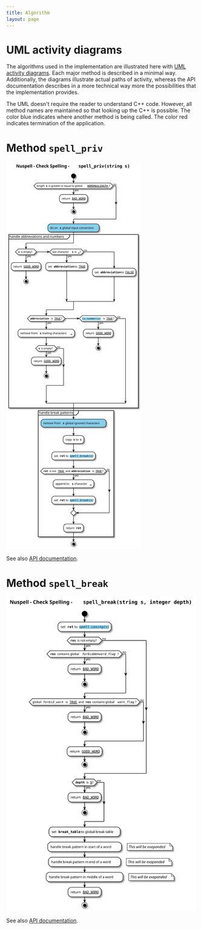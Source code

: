 ```yaml
---
title: Algorithm
layout: page
---
```


# UML activity diagrams

The algorithms used in the implementation are illustrated here with [UML activity diagrams](https://en.wikipedia.org/wiki/Activity_diagram). Each major method is described in a minimal way. Additionally, the diagrams illustrate actual paths of activity, whereas the API documentation describes in a more technical way more the possibilities that the implementation provides.

 The UML doesn't require the reader to understand C++ code. However, all method names are maintained so that looking up the C++ is possible. The color blue indicates where another method is being called. The color red indicates termination of the application.

# Method `spell_priv`

![spell_priv activity diagram](/uml/spell_priv-activity-diagram.svg)

See also [API documentation](/api/structnuspell_1_1_dict___base.html#ad0254480ec2b0ec5b9bb666daed14f93).


# Method `spell_break`

![spell_break activity diagram](/uml/spell_break-activity-diagram.svg)

See also [API documentation](/api/structnuspell_1_1_dict___base.html#aab095a0794e0bb669ad47ab5fc4dc1a7).
